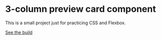 # 3-column preview card component

This is a small project just for practicing CSS and Flexbox.

[See the build](https://cthulhuscode.github.io/3_column-preview-card-component/)
